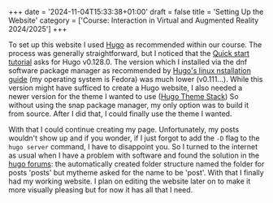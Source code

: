 +++
date = '2024-11-04T15:33:38+01:00'
draft = false
title = 'Setting Up the Website'
category = ['Course: Interaction in Virtual and Augmented Reality 2024/2025']
+++

To set up this website I used [Hugo](https://gohugo.io) as recommended within our course. The process was generally straightforward, but I noticed that the [Quick start tutorial](https://gohugo.io/getting-started/quick-start/) asks for Hugo v0.128.0. The version which I installed via the dnf software package manager as recommended by [Hugo's linux nstallation guide](https://gohugo.io/installation/linux/) (my operating system is Fedora) was much lower (v0.111...). While this version might have sufficed to create a Hugo website, I also needed a newer version for the theme I wanted to use ([Hugo Theme Stack](https://themes.gohugo.io/themes/hugo-theme-stack/#documentation)) So without using the snap package manager, my only option was to build it from source. After I did that, I could finally use the theme I wanted.

With that I could continue creating my page. Unfortunately, my posts wouldn't show up and if you wonder, if I just forgot to add the ```-D``` flag to the ```hugo server``` command, I have to disappoint you. So I turned to the internet as usual when I have a problem with software and found the solution in the [hugo forums](https://discourse.gohugo.io/t/new-to-hugo-content-posts-do-not-display-anything/28298): the automatically created folder structure named the folder for posts 'posts' but mytheme asked for the name to be 'post'. With that I finally had my working website. I plan on editing the website later on to make it more visually pleasing but for now it has all that I need.


